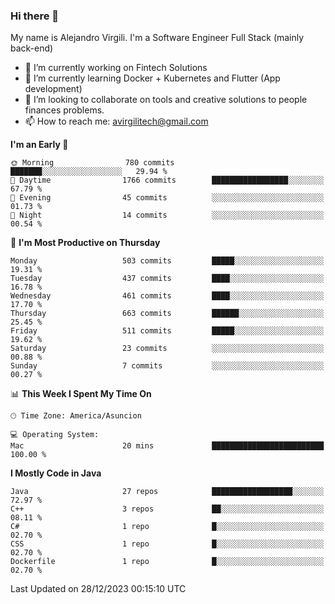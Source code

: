 ### Hi there 👋

My name is Alejandro Virgili. I'm a Software Engineer Full Stack (mainly back-end)


- 🔭 I’m currently working on Fintech Solutions
- 🌱 I’m currently learning Docker + Kubernetes and Flutter (App development)
- 👯 I’m looking to collaborate on tools and creative solutions to people finances problems.
- 📫 How to reach me: avirgilitech@gmail.com
  
<!--START_SECTION:waka-->
**I'm an Early 🐤** 

```text
🌞 Morning                780 commits         ███████░░░░░░░░░░░░░░░░░░   29.94 % 
🌆 Daytime                1766 commits        █████████████████░░░░░░░░   67.79 % 
🌃 Evening                45 commits          ░░░░░░░░░░░░░░░░░░░░░░░░░   01.73 % 
🌙 Night                  14 commits          ░░░░░░░░░░░░░░░░░░░░░░░░░   00.54 % 
```
📅 **I'm Most Productive on Thursday** 

```text
Monday                   503 commits         █████░░░░░░░░░░░░░░░░░░░░   19.31 % 
Tuesday                  437 commits         ████░░░░░░░░░░░░░░░░░░░░░   16.78 % 
Wednesday                461 commits         ████░░░░░░░░░░░░░░░░░░░░░   17.70 % 
Thursday                 663 commits         ██████░░░░░░░░░░░░░░░░░░░   25.45 % 
Friday                   511 commits         █████░░░░░░░░░░░░░░░░░░░░   19.62 % 
Saturday                 23 commits          ░░░░░░░░░░░░░░░░░░░░░░░░░   00.88 % 
Sunday                   7 commits           ░░░░░░░░░░░░░░░░░░░░░░░░░   00.27 % 
```


📊 **This Week I Spent My Time On** 

```text
🕑︎ Time Zone: America/Asuncion

💻 Operating System: 
Mac                      20 mins             █████████████████████████   100.00 % 
```

**I Mostly Code in Java** 

```text
Java                     27 repos            ██████████████████░░░░░░░   72.97 % 
C++                      3 repos             ██░░░░░░░░░░░░░░░░░░░░░░░   08.11 % 
C#                       1 repo              █░░░░░░░░░░░░░░░░░░░░░░░░   02.70 % 
CSS                      1 repo              █░░░░░░░░░░░░░░░░░░░░░░░░   02.70 % 
Dockerfile               1 repo              █░░░░░░░░░░░░░░░░░░░░░░░░   02.70 % 
```




 Last Updated on 28/12/2023 00:15:10 UTC
<!--END_SECTION:waka-->
